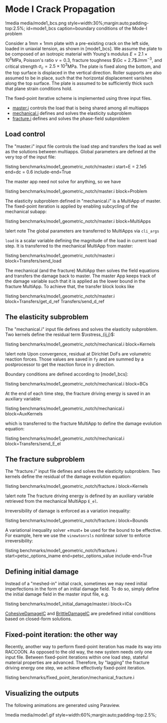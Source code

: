 # Mode I Crack Propagation

!media media/mode1_bcs.png
       style=width:30%;margin:auto;padding-top:2.5%;
       id=mode1_bcs
       caption=boundary conditions of the Mode-I problem

Consider a 1mm $\times$ 1mm plate with a pre-existing crack on the left side, loaded in uniaxial tension, as shown in [mode1_bcs]. We assume the plate to be composed of an isotropic material with Young's modulus $E = 2.1 \times 10^5$MPa, Poisson's ratio $\nu = 0.3$, fracture toughness $\Gc = 2.7$Jmm$^{-3}$, and critical strength $\sigma_c = 2.5 \times 10^3$MPa.
The plate is fixed along the bottom, and the top surface is displaced in the vertical direction.  Roller supports are also assumed to be in place, such that the horizontal displacement vanishes along the top surface. The plate is assumed to be sufficiently thick such that plane strain conditions hold.

The fixed-point iterative scheme is implemented using three input files.

- [master.i](benchmarks/mode1_geometric_notch/master.i) controls the load that is being shared among all multiapps
- [mechanical.i](benchmarks/mode1_geometric_notch/mechanical.i) defines and solves the elasticity subproblem
- [fracture.i](benchmarks/mode1_geometric_notch/fracture.i) defines and solves the phase-field subproblem

## Load control

The "master.i" input file controls the load step and transfers the load as well as the solutions between multiapps. Global parameters are defined at the very top of the input file:

!listing benchmarks/mode1_geometric_notch/master.i start=E = 2.1e5 end=dc = 0.6 include-end=True

The master app need not solve for anything, so we have

!listing benchmarks/mode1_geometric_notch/master.i block=Problem

The elasticity subproblem defined in "mechanical.i" is a MultiApp of master. The fixed-point iteration is applied by enabling subcycling of the mechanical subapp:

!listing benchmarks/mode1_geometric_notch/master.i block=MultiApps

!alert note
The global parameters are transferred to MultiApps via `cli_args`

`load` is a scalar variable defining the magnitude of the load in current load step. It is transferred to the mechanical MultiApp from master:

!listing benchmarks/mode1_geometric_notch/master.i block=Transfers/send_load

The mechanical (and the fracture) MultiApp then solves the field equations and transfers the damage back to master. The master App keeps track of the damage variable such that it is applied as the lower bound in the fracture MultiApp. To achieve that, the transfer block looks like

!listing benchmarks/mode1_geometric_notch/master.i block=Transfers/get_d_ref Transfers/send_d_ref

## The elasticity subproblem

The "mechanical.i" input file defines and solves the elasticity subproblem. Two kernels define the residual term $\xstress_{ij,j}$:

!listing benchmarks/mode1_geometric_notch/mechanical.i block=Kernels

!alert note
Upon convergence, residual at Dirichlet DoFs are volumetric reaction forces. Those values are saved in `fy` and are summed by a postprocessor to get the reaction force in y direction.

Boundary conditions are defined according to [mode1_bcs]:

!listing benchmarks/mode1_geometric_notch/mechanical.i block=BCs

At the end of each time step, the fracture driving energy is saved in an auxiliary variable:

!listing benchmarks/mode1_geometric_notch/mechanical.i block=AuxKernels

which is transferred to the fracture MultiApp to define the damage evolution equation:

!listing benchmarks/mode1_geometric_notch/mechanical.i block=Transfers/send_E_el

## The fracture subproblem

The "fracture.i" input file defines and solves the elasticity subproblem. Two kernels define the residual of the damage evolution equation:

!listing benchmarks/mode1_geometric_notch/fracture.i block=Kernels

!alert note
The fracture driving energy is defined by an auxiliary variable retrieved from the mechanical MultiApp `E_el`.

Irreversibility of damage is enforced as a variation inequality:

!listing benchmarks/mode1_geometric_notch/fracture.i block=Bounds

A variational inequality solver +must+ be used for the bound to be effective. For example, here we use the `vinewtonrsls` nonlinear solver to enforce irreversibility:

!listing benchmarks/mode1_geometric_notch/fracture.i start=petsc_options_iname end=petsc_options_value include-end=True

## Defining initial damage

Instead of a "meshed-in" initial crack, sometimes we may need initial imperfections in the form of an initial damage field. To do so, simply define the initial damage field in the master input file, e.g.

!listing benchmarks/mode1_initial_damage/master.i block=ICs

[CohesiveDamageIC](CohesiveDamageIC.md) and [BrittleDamageIC](BrittleDamageIC.md) are predefined initial conditions based on closed-form solutions.

## Fixed-point iteration: the other way

Recently, another way to perform fixed-point iteration has made its way into RACCOON. As opposed to the old way, the new system needs only one input file. Between fixed-point iterations within one load step, stateful material properties are advanced. Therefore, by "lagging" the fracture driving energy one step, we achieve effectively fixed-point iteration.

!listing benchmarks/fixed_point_iteration/mechanical_fracture.i

## Visualizing the outputs

The following animations are generated using Paraview.

!media media/mode1.gif
       style=width:60%;margin:auto;padding-top:2.5%;
